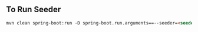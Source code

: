 ## To Run Seeder
``` markdown
mvn clean spring-boot:run -D spring-boot.run.arguments==--seeder=<seeder-name>
```
